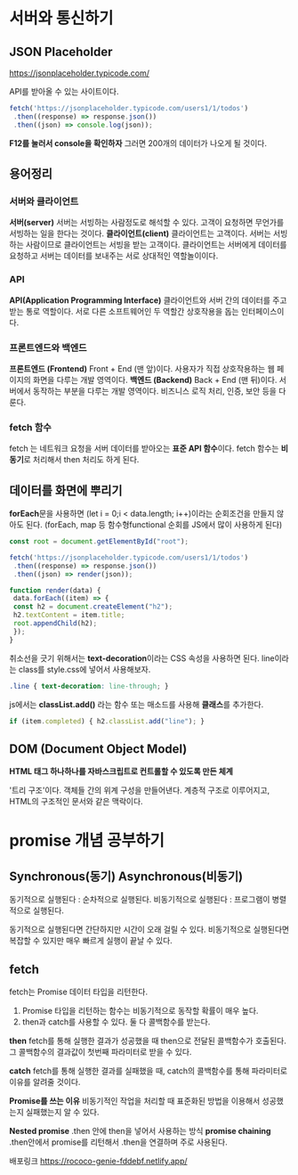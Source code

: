 # 서버와 통신하기
## JSON Placeholder
<https://jsonplaceholder.typicode.com/>

API를 받아올 수 있는 사이트이다.

```js
fetch('https://jsonplaceholder.typicode.com/users1/1/todos')
 .then((response) => response.json())
 .then((json) => console.log(json));
```

**F12를 눌러서 console을 확인하자** 그러면 200개의 데이터가 나오게 될 것이다.

## 용어정리
### 서버와 클라이언트
**서버(server)**
서버는 서빙하는 사람정도로 해석할 수 있다.
고객이 요청하면 무언가를 서빙하는 일을 한다는 것이다.
**클라이언트(client)**
클라이언트는 고객이다.
서버는 서빙하는 사람이므로 클라이언트는 서빙을 받는 고객이다.
클라이언트는 서버에게 데이터를 요청하고 서버는 데이터를 보내주는 서로 상대적인 역할놀이이다.

### API
**API(Application Programming Interface)**
클라이언트와 서버 간의 데이터를 주고 받는 통로 역할이다.
서로 다른 소프트웨어인 두 역할간 상호작용을 돕는 인터페이스이다.

### 프론트엔드와 백엔드
**프론트엔드 (Frontend)**
Front + End (맨 앞)이다.
사용자가 직접 상호작용하는 웹 페이지의 화면을 다루는 개발 영역이다.
**백엔드 (Backend)**
Back + End (맨 뒤)이다.
서버에서 동작하는 부분을 다루는 개발 영역이다. 비즈니스 로직 처리, 인증, 보안 등을 다룬다.

### fetch 함수
fetch 는 네트워크 요청을 서버 데이터를 받아오는 **표준 API 함수**이다.
fetch 함수는 **비동기**로 처리해서 then 처리도 하게 된다.

## 데이터를 화면에 뿌리기

**forEach**문을 사용하면 (let i = 0;i < data.length; i++)이라는 순회조건을 만들지 않아도 된다. (forEach, map 등 함수형functional 순회를 JS에서 많이 사용하게 된다)

```js
const root = document.getElementById("root");

fetch('https://jsonplaceholder.typicode.com/users1/1/todos')
 .then((response) => response.json())
 .then((json) => render(json));

function render(data) {
 data.forEach((item) => {
 const h2 = document.createElement("h2");
 h2.textContent = item.title;
 root.appendChild(h2);
 });
}
```

취소선을 긋기 위해서는
**text-decoration**이라는 CSS 속성을 사용하면 된다. line이라는 class를 style.css에 넣어서 사용해보자.
```css
.line { text-decoration: line-through; }
```
js에서는
**classList.add()** 라는 함수 또는 매소드를 사용해 **클래스**를 추가한다.
```js
if (item.completed) { h2.classList.add("line"); }
```

## DOM (Document Object Model)
**HTML 태그 하나하나를 자바스크립트로 컨트롤할 수 있도록 만든 체계**

'트리 구조'이다. 객체들 간의 위계 구성을 만들어낸다.
계층적 구조로 이루어지고, HTML의 구조적인 문서와 같은 맥락이다.

# promise 개념 공부하기
## Synchronous(동기) Asynchronous(비동기)
동기적으로 실행된다 : 순차적으로 실행된다.
비동기적으로 실행된다 : 프로그램이 병렬적으로 실행된다.

동기적으로 실행된다면 간단하지만 시간이 오래 걸릴 수 있다.
비동기적으로 실행된다면 복잡할 수 있지만 매우 빠르게 실행이 끝날 수 있다.

## fetch
fetch는 Promise 데이터 타입을 리턴한다.
1. Promise 타입을 리턴하는 함수는 비동기적으로 동작할 확률이 매우 높다.
2. then과 catch를 사용할 수 있다. 둘 다 콜백함수를 받는다.

**then**
fetch를 통해 실행한 결과가 성공했을 때 then으로 전달된 콜백함수가 호출된다. 그 콜백함수의 결과값이 첫번째 파라미터로 받을 수 있다.

**catch**
fetch를 통해 실행한 결과를 실패했을 때, catch의 콜백함수를 통해 파라미터로 이유를 알려줄 것이다.

**Promise를 쓰는 이유**
비동기적인 작업을 처리할 때 표준화된 방법을 이용해서 성공했는지 실패했는지 알 수 있다.

**Nested promise**
    .then 안에 then을 넣어서 사용하는 방식
**promise chaining**
    .then안에서 promise를 리턴해서 .then을 연결하며 주로 사용된다.


배포링크 <https://rococo-genie-fddebf.netlify.app/>